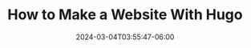 ---
date: '2024-03-04T03:55:47-06:00'
title: 'How to Make a Website With Hugo'
draft: true
tags: []
description: ""
toc: true
---